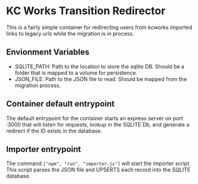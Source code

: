 # KC Works Transition Redirector

This is a fairly simple container for redirecting users from kcworks
imported links to legacy urls while the migration is in process.

## Envionment Variables

- SQLITE_PATH: Path to the location to store the sqlite DB. Should be a folder that is mapped to a volume for persistence.
- JSON_FILE: Path to the JSON file to read. Should be mapped from the migration process.

## Container default entrypoint

The default entrypoint for the container starts an express server on port :3000 that will listen for requests, lookup in the SQLITE Db, and generate a redirect if the ID exists in the database.

## Importer entrypoint

The command `["npm", "run", "importer.js"]` will start the importer script. This script parses the JSON file and UPSERTS each record into the SQLITE database.
